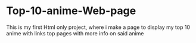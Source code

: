 # Top-10-anime-Web-page
This is my first Html only project, where i make a page to display my top 10 anime with links top pages with more info on said anime
